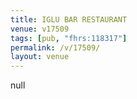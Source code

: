 ```yaml
---
title: IGLU BAR RESTAURANT
venue: v17509
tags: [pub, "fhrs:118317"]
permalink: /v/17509/
layout: venue
---
```

null